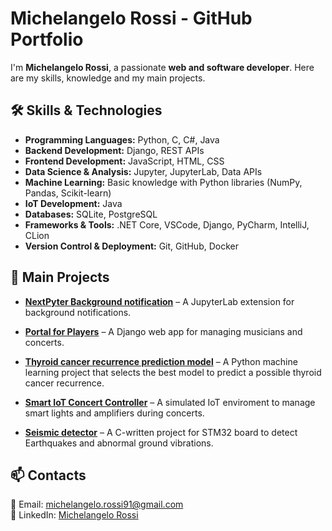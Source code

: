 # Michelangelo Rossi - GitHub Portfolio  

I'm **Michelangelo Rossi**, a passionate **web and software developer**. Here are my skills, knowledge and my main projects. 

## 🛠 Skills & Technologies  

- **Programming Languages:** Python, C, C#, Java  
- **Backend Development:** Django, REST APIs
- **Frontend Development:** JavaScript, HTML, CSS
- **Data Science & Analysis:** Jupyter, JupyterLab, Data APIs
- **Machine Learning:** Basic knowledge with Python libraries (NumPy, Pandas, Scikit-learn)  
- **IoT Development:** Java  
- **Databases:** SQLite, PostgreSQL  
- **Frameworks & Tools:** .NET Core, VSCode, Django, PyCharm, IntelliJ, CLion  
- **Version Control & Deployment:** Git, GitHub, Docker  


## 📌 Main Projects  

- **[NextPyter Background notification](https://github.com/michelangelorossi21/nextp_background_notifications)** – A JupyterLab extension for background notifications.

- **[Portal for Players](https://github.com/michelangelorossi21/portal-for-players)** – A Django web app for managing musicians and concerts.

- **[Thyroid cancer recurrence prediction model](https://github.com/michelangelorossi21/ml-thyroidDiff)** – A Python machine learning project that selects the best model to predict a possible thyroid cancer recurrence.

- **[Smart IoT Concert Controller](https://github.com/michelangelorossi21/iot-concert-enviroment)** – A simulated IoT enviroment to manage smart lights and amplifiers during concerts.

- **[Seismic detector](https://github.com/michelangelorossi21/stm32-seismicDetector)** – A C-written project for STM32 board to detect Earthquakes and abnormal ground vibrations.


## 📫 Contacts  
📩 Email: [michelangelo.rossi91@gmail.com](mailto:michelangelo.rossi91@gmail.com)  
💼 LinkedIn: [Michelangelo Rossi](https://www.linkedin.com/in/michelangelo-rossi-6a2071a6/)  
